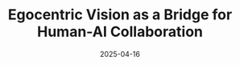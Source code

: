 ---
title: "Egocentric Vision as a Bridge for Human-AI Collaboration"
date: 2025-04-16
when: "05 July 2025"
venue: "Eyes Of The Future: Integrating Artificial Intelligence in Smart Eyewear (IAISE) workshop @ IJCNN 2025"
venue_url: "https://sites.google.com/view/iaise-ijcnn-2025/iaise"
draft: false
---